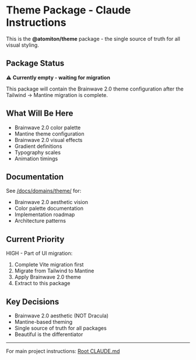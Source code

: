 # Theme Package - Claude Instructions

This is the **@atomiton/theme** package - the single source of truth for all visual styling.

## Package Status

⚠️ **Currently empty - waiting for migration**

This package will contain the Brainwave 2.0 theme configuration after the Tailwind → Mantine migration is complete.

## What Will Be Here

- Brainwave 2.0 color palette
- Mantine theme configuration
- Brainwave 2.0 visual effects
- Gradient definitions
- Typography scales
- Animation timings

## Documentation

See [/docs/domains/theme/](../../../docs/domains/theme/) for:

- Brainwave 2.0 aesthetic vision
- Color palette documentation
- Implementation roadmap
- Architecture patterns

## Current Priority

HIGH - Part of UI migration:

1. Complete Vite migration first
2. Migrate from Tailwind to Mantine
3. Apply Brainwave 2.0 theme
4. Extract to this package

## Key Decisions

- Brainwave 2.0 aesthetic (NOT Dracula)
- Mantine-based theming
- Single source of truth for all packages
- Beautiful is the differentiator

---

For main project instructions: [Root CLAUDE.md](../../../.claude/CLAUDE.md)
